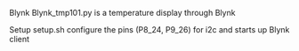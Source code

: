 Blynk
Blynk_tmp101.py is a temperature display through Blynk

Setup
setup.sh configure the pins (P8_24, P9_26) for i2c and starts up Blynk client
